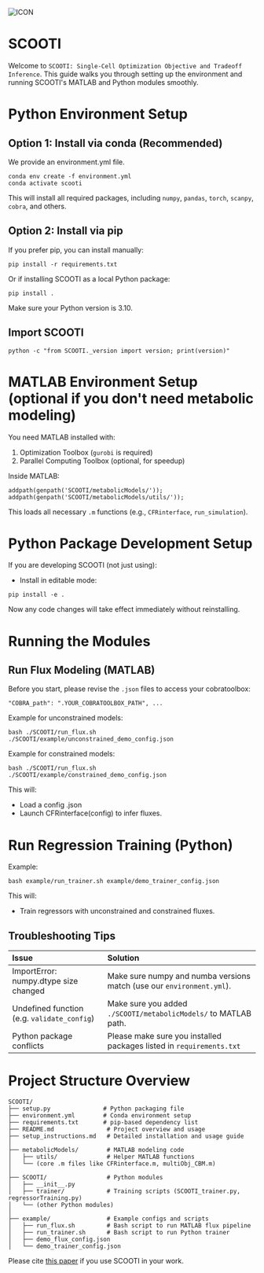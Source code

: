 ![ICON](./icon.png)
# SCOOTI
Welcome to `SCOOTI: Single-Cell Optimization Objective and Tradeoff Inference`.
This guide walks you through setting up the environment and running SCOOTI's MATLAB and Python modules smoothly.

# Python Environment Setup

## Option 1: Install via conda (Recommended)

We provide an environment.yml file.

```
conda env create -f environment.yml
conda activate scooti
```

This will install all required packages, including `numpy`, `pandas`, `torch`, `scanpy`, `cobra`, and others.

## Option 2: Install via pip

If you prefer pip, you can install manually:

```
pip install -r requirements.txt
```
Or if installing SCOOTI as a local Python package:
```
pip install .
```
Make sure your Python version is 3.10.

## Import SCOOTI
``
python -c "from SCOOTI._version import version; print(version)"
``


# MATLAB Environment Setup (optional if you don't need metabolic modeling)

You need MATLAB installed with:
1. Optimization Toolbox (`gurobi` is required)
2. Parallel Computing Toolbox (optional, for speedup)

Inside MATLAB:
```
addpath(genpath('SCOOTI/metabolicModels/'));
addpath(genpath('SCOOTI/metabolicModels/utils/'));
```
This loads all necessary `.m` functions (e.g., `CFRinterface`, `run_simulation`).


# Python Package Development Setup

If you are developing SCOOTI (not just using):

- Install in editable mode:
```
pip install -e .
```
Now any code changes will take effect immediately without reinstalling.


# Running the Modules
## Run Flux Modeling (MATLAB)

Before you start, please revise the `.json` files to access your cobratoolbox:
```
"COBRA_path": ".YOUR_COBRATOOLBOX_PATH", ...
```


Example for unconstrained models:

```
bash ./SCOOTI/run_flux.sh ./SCOOTI/example/unconstrained_demo_config.json
```

Example for constrained models:

```
bash ./SCOOTI/run_flux.sh ./SCOOTI/example/constrained_demo_config.json
```

This will:
- Load a config .json
- Launch CFRinterface(config) to infer fluxes.

# Run Regression Training (Python)

Example:
```
bash example/run_trainer.sh example/demo_trainer_config.json
```

This will:
- Train regressors with unconstrained and constrained fluxes.


## Troubleshooting Tips

| Issue | Solution |
|:---|:---|
| ImportError: numpy.dtype size changed | Make sure numpy and numba versions match (use our `environment.yml`). |
| Undefined function (e.g. `validate_config`) | Make sure you added `./SCOOTI/metabolicModels/` to MATLAB path. |
| Python package conflicts | Please make sure you installed packages listed in `requirements.txt` |

# Project Structure Overview
```
SCOOTI/
├── setup.py               # Python packaging file
├── environment.yml        # Conda environment setup
├── requirements.txt       # pip-based dependency list
├── README.md               # Project overview and usage
├── setup_instructions.md   # Detailed installation and usage guide
│
├── metabolicModels/        # MATLAB modeling code
│   ├── utils/              # Helper MATLAB functions
│   └── (core .m files like CFRinterface.m, multiObj_CBM.m)
│
├── SCOOTI/                 # Python modules
│   ├── __init__.py
│   ├── trainer/            # Training scripts (SCOOTI_trainer.py, regressorTraining.py)
│   └── (other Python modules)
│
├── example/                # Example configs and scripts
│   ├── run_flux.sh         # Bash script to run MATLAB flux pipeline
│   ├── run_trainer.sh      # Bash script to run Python trainer
│   ├── demo_flux_config.json
│   └── demo_trainer_config.json
```
Please cite [this paper](https://doi.org/10.1016/j.cels.2024.12.005) if you use SCOOTI in your work.



